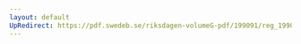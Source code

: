 ```yaml
---
layout: default
UpRedirect: https://pdf.swedeb.se/riksdagen-volumeG-pdf/199091/reg_199091/reg_199091_0027.pdf
---
```

